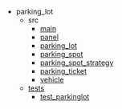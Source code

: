 * parking_lot
    * src
        * [main](parking_lot/src/main.md)
        * [panel](parking_lot/src/panel.md)
        * [parking_lot](parking_lot/src/parking_lot.md)
        * [parking_spot](parking_lot/src/parking_spot.md)
        * [parking_spot_strategy](parking_lot/src/parking_spot_strategy.md)
        * [parking_ticket](parking_lot/src/parking_ticket.md)
        * [vehicle](parking_lot/src/vehicle.md)
    * [tests](parking_lot/tests/index.md)
        * [test_parkinglot](parking_lot/tests/test_parkinglot.md)
